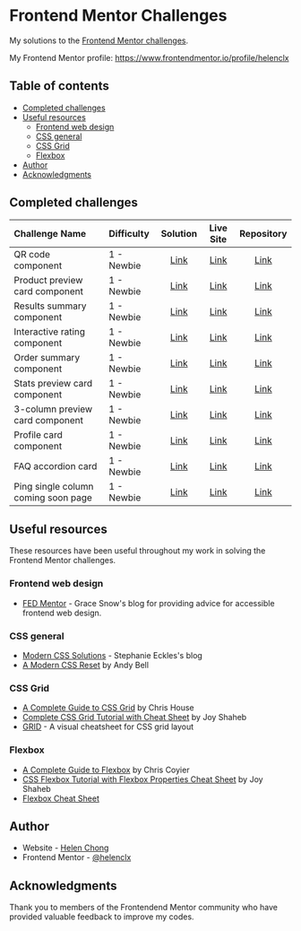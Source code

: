 # Frontend Mentor Challenges

My solutions to the [Frontend Mentor challenges](https://www.frontendmentor.io/challenges).

My Frontend Mentor profile: https://www.frontendmentor.io/profile/helenclx

## Table of contents

- [Completed challenges](#completed-challenges)
- [Useful resources](#useful-resources)
    - [Frontend web design](#frontend-web-design)
    - [CSS general](#css-general)
    - [CSS Grid](#css-grid)
    - [Flexbox](#flexbox)
- [Author](#author)
- [Acknowledgments](#acknowledgments)

## Completed challenges

| Challenge Name | Difficulty | Solution | Live Site | Repository |
| :--- | :--- | :----: | :----: | :----: |
| QR code component | 1 - Newbie | [Link](https://www.frontendmentor.io/solutions/mobilefriendly-qr-code-page-using-flexbox-7qc88MuUbG) | [Link](https://helenclx.github.io/Frontend-Mentor-Challenges/qr-code-component/) | [Link](https://github.com/helenclx/Frontend-Mentor-Challenges/tree/main/qr-code-component) |
| Product preview card component | 1 - Newbie | [Link](https://www.frontendmentor.io/solutions/responsive-product-preview-card-using-css-grid-and-flexbox-Rui57Kc09b) | [Link](https://helenclx.github.io/Frontend-Mentor-Challenges/product-preview-card-component/) | [Link](https://github.com/helenclx/Frontend-Mentor-Challenges/tree/main/product-preview-card-component) |
| Results summary component | 1 - Newbie | [Link](https://www.frontendmentor.io/solutions/responsive-results-summary-using-css-grid-and-flexbox-AY52dCLJrO) | [Link](https://helenclx.github.io/Frontend-Mentor-Challenges/results-summary-component/) | [Link](https://github.com/helenclx/Frontend-Mentor-Challenges/tree/main/results-summary-component) |
| Interactive rating component | 1 - Newbie | [Link](https://www.frontendmentor.io/solutions/interactive-rating-component-using-html-css-and-javascript-rfiO0cERCQ) | [Link](https://helenclx.github.io/Frontend-Mentor-Challenges/interactive-rating-component/) | [Link](https://github.com/helenclx/Frontend-Mentor-Challenges/tree/main/interactive-rating-component) |
| Order summary component | 1 - Newbie | [Link](https://www.frontendmentor.io/solutions/responsive-order-summary-card-using-flexbox-LjQRt6r5am) | [Link](https://helenclx.github.io/Frontend-Mentor-Challenges/order-summary-component/) | [Link](https://github.com/helenclx/Frontend-Mentor-Challenges/tree/main/order-summary-component) |
| Stats preview card component | 1 - Newbie | [Link](https://www.frontendmentor.io/solutions/responsive-stats-preview-card-using-css-grid-and-flexbox-WBtIASipyN) | [Link](https://helenclx.github.io/Frontend-Mentor-Challenges/stats-preview-card-component/) | [Link](https://github.com/helenclx/Frontend-Mentor-Challenges/tree/main/stats-preview-card-component) |
| 3-column preview card component | 1 - Newbie | [Link](https://www.frontendmentor.io/solutions/responsive-3column-preview-card-component-with-css-grid-and-flexbox-kdwbHs_RbX) | [Link](https://helenclx.github.io/Frontend-Mentor-Challenges/3-column-preview-card-component/) | [Link](https://github.com/helenclx/Frontend-Mentor-Challenges/tree/main/3-column-preview-card-component/) |
| Profile card component | 1 - Newbie | [Link](https://www.frontendmentor.io/solutions/responsive-profile-card-component-using-flexbox-8EN3jyK-GM) | [Link](https://helenclx.github.io/Frontend-Mentor-Challenges/profile-card-component/) | [Link](https://github.com/helenclx/Frontend-Mentor-Challenges/tree/main/profile-card-component/) |
| FAQ accordion card | 1 - Newbie | [Link](https://www.frontendmentor.io/solutions/faq-accordion-card-without-javascript-42vn9Q9lsO) | [Link](https://helenclx.github.io/Frontend-Mentor-Challenges/faq-accordion-card/) | [Link](https://github.com/helenclx/Frontend-Mentor-Challenges/tree/main/faq-accordion-card) |
| Ping single column coming soon page | 1 - Newbie | [Link](https://www.frontendmentor.io/solutions/responsive-ping-coming-soon-page-with-vanilla-javascript-y6sfGWPXFH) | [Link](https://helenclx.github.io/Frontend-Mentor-Challenges/ping-coming-soon-page/) | [Link](https://github.com/helenclx/Frontend-Mentor-Challenges/tree/main/ping-coming-soon-page) |


## Useful resources

These resources have been useful throughout my work in solving the Frontend Mentor challenges.

### Frontend web design

- [FED Mentor](https://fedmentor.dev/) - Grace Snow's blog for providing advice for accessible frontend web design.

### CSS general

- [Modern CSS Solutions](https://moderncss.dev/) - Stephanie Eckles's blog
- [A Modern CSS Reset](https://andy-bell.co.uk/a-modern-css-reset/) by Andy Bell

### CSS Grid

- [A Complete Guide to CSS Grid](https://css-tricks.com/snippets/css/complete-guide-grid/) by Chris House
- [Complete CSS Grid Tutorial with Cheat Sheet](https://www.freecodecamp.org/news/css-grid-tutorial-with-cheatsheet/) by Joy Shaheb
- [GRID](https://grid.malven.co/) - A visual cheatsheet for CSS grid layout

### Flexbox

- [A Complete Guide to Flexbox](https://css-tricks.com/snippets/css/a-guide-to-flexbox/) by Chris Coyier
- [CSS Flexbox Tutorial with Flexbox Properties Cheat Sheet](https://www.freecodecamp.org/news/css-flexbox-tutorial-with-cheatsheet/) by Joy Shaheb
- [Flexbox Cheat Sheet](https://flexboxcheatsheet.com/)

## Author

- Website - [Helen Chong](https://helenclx.github.io/)
- Frontend Mentor - [@helenclx](https://www.frontendmentor.io/profile/helenclx)

## Acknowledgments

Thank you to members of the Frontendend Mentor community who have provided valuable feedback to improve my codes.